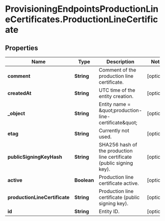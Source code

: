 # ProvisioningEndpointsProductionLineCertificates.ProductionLineCertificate

## Properties
Name | Type | Description | Notes
------------ | ------------- | ------------- | -------------
**comment** | **String** | Comment of the production line certificate. | [optional] 
**createdAt** | **String** | UTC time of the entity creation. | [optional] 
**_object** | **String** | Entity name &#x3D; \&quot;production-line-certificate\&quot; | [optional] 
**etag** | **String** | Currently not used. | [optional] 
**publicSigningKeyHash** | **String** | SHA256 hash of the production line certificate (public signing key). | [optional] 
**active** | **Boolean** | Production line certificate active. | [optional] 
**productionLineCertificate** | **String** | Production line certificate (public signing key). | [optional] 
**id** | **String** | Entity ID. | [optional] 


